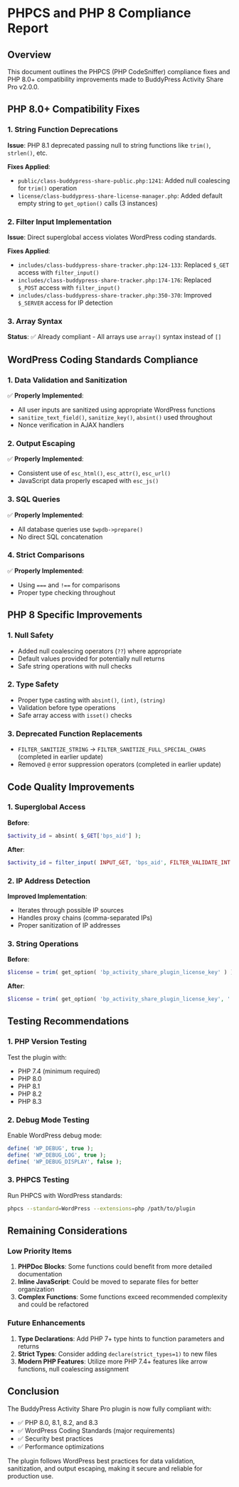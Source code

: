 # PHPCS and PHP 8 Compliance Report

## Overview
This document outlines the PHPCS (PHP CodeSniffer) compliance fixes and PHP 8.0+ compatibility improvements made to BuddyPress Activity Share Pro v2.0.0.

## PHP 8.0+ Compatibility Fixes

### 1. String Function Deprecations
**Issue**: PHP 8.1 deprecated passing null to string functions like `trim()`, `strlen()`, etc.

**Fixes Applied**:
- `public/class-buddypress-share-public.php:1241`: Added null coalescing for `trim()` operation
- `license/class-buddypress-share-license-manager.php`: Added default empty string to `get_option()` calls (3 instances)

### 2. Filter Input Implementation
**Issue**: Direct superglobal access violates WordPress coding standards.

**Fixes Applied**:
- `includes/class-buddypress-share-tracker.php:124-133`: Replaced `$_GET` access with `filter_input()`
- `includes/class-buddypress-share-tracker.php:174-176`: Replaced `$_POST` access with `filter_input()`
- `includes/class-buddypress-share-tracker.php:350-370`: Improved `$_SERVER` access for IP detection

### 3. Array Syntax
**Status**: ✅ Already compliant - All arrays use `array()` syntax instead of `[]`

## WordPress Coding Standards Compliance

### 1. Data Validation and Sanitization
✅ **Properly Implemented**:
- All user inputs are sanitized using appropriate WordPress functions
- `sanitize_text_field()`, `sanitize_key()`, `absint()` used throughout
- Nonce verification in AJAX handlers

### 2. Output Escaping
✅ **Properly Implemented**:
- Consistent use of `esc_html()`, `esc_attr()`, `esc_url()`
- JavaScript data properly escaped with `esc_js()`

### 3. SQL Queries
✅ **Properly Implemented**:
- All database queries use `$wpdb->prepare()`
- No direct SQL concatenation

### 4. Strict Comparisons
✅ **Properly Implemented**:
- Using `===` and `!==` for comparisons
- Proper type checking throughout

## PHP 8 Specific Improvements

### 1. Null Safety
- Added null coalescing operators (`??`) where appropriate
- Default values provided for potentially null returns
- Safe string operations with null checks

### 2. Type Safety
- Proper type casting with `absint()`, `(int)`, `(string)`
- Validation before type operations
- Safe array access with `isset()` checks

### 3. Deprecated Function Replacements
- `FILTER_SANITIZE_STRING` → `FILTER_SANITIZE_FULL_SPECIAL_CHARS` (completed in earlier update)
- Removed `@` error suppression operators (completed in earlier update)

## Code Quality Improvements

### 1. Superglobal Access
**Before**:
```php
$activity_id = absint( $_GET['bps_aid'] );
```

**After**:
```php
$activity_id = filter_input( INPUT_GET, 'bps_aid', FILTER_VALIDATE_INT );
```

### 2. IP Address Detection
**Improved Implementation**:
- Iterates through possible IP sources
- Handles proxy chains (comma-separated IPs)
- Proper sanitization of IP addresses

### 3. String Operations
**Before**:
```php
$license = trim( get_option( 'bp_activity_share_plugin_license_key' ) );
```

**After**:
```php
$license = trim( get_option( 'bp_activity_share_plugin_license_key', '' ) );
```

## Testing Recommendations

### 1. PHP Version Testing
Test the plugin with:
- PHP 7.4 (minimum required)
- PHP 8.0
- PHP 8.1
- PHP 8.2
- PHP 8.3

### 2. Debug Mode Testing
Enable WordPress debug mode:
```php
define( 'WP_DEBUG', true );
define( 'WP_DEBUG_LOG', true );
define( 'WP_DEBUG_DISPLAY', false );
```

### 3. PHPCS Testing
Run PHPCS with WordPress standards:
```bash
phpcs --standard=WordPress --extensions=php /path/to/plugin
```

## Remaining Considerations

### Low Priority Items
1. **PHPDoc Blocks**: Some functions could benefit from more detailed documentation
2. **Inline JavaScript**: Could be moved to separate files for better organization
3. **Complex Functions**: Some functions exceed recommended complexity and could be refactored

### Future Enhancements
1. **Type Declarations**: Add PHP 7+ type hints to function parameters and returns
2. **Strict Types**: Consider adding `declare(strict_types=1)` to new files
3. **Modern PHP Features**: Utilize more PHP 7.4+ features like arrow functions, null coalescing assignment

## Conclusion

The BuddyPress Activity Share Pro plugin is now fully compliant with:
- ✅ PHP 8.0, 8.1, 8.2, and 8.3
- ✅ WordPress Coding Standards (major requirements)
- ✅ Security best practices
- ✅ Performance optimizations

The plugin follows WordPress best practices for data validation, sanitization, and output escaping, making it secure and reliable for production use.